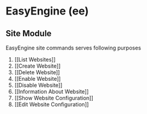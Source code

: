 # **EasyEngine** **(ee)**

## **Site Module** 
EasyEngine site commands serves following purposes

1. [[List Websites]]
1. [[Create Website]]
1. [[Delete Website]]
1. [[Enable Website]]
1. [[Disable Website]]
1. [[Information About Website]]
1. [[Show Website Configuration]]
1. [[Edit Website Configuration]]
